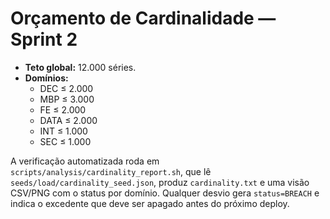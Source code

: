 # Orçamento de Cardinalidade — Sprint 2

- **Teto global:** 12.000 séries.
- **Domínios:**
  - DEC ≤ 2.000
  - MBP ≤ 3.000
  - FE ≤ 2.000
  - DATA ≤ 2.000
  - INT ≤ 1.000
  - SEC ≤ 1.000

A verificação automatizada roda em `scripts/analysis/cardinality_report.sh`, que lê `seeds/load/cardinality_seed.json`, produz `cardinality.txt` e uma visão CSV/PNG com o status por domínio. Qualquer desvio gera `status=BREACH` e indica o excedente que deve ser apagado antes do próximo deploy.
